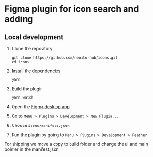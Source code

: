#  Figma plugin for icon search and adding

## Local development

1. Clone the repository

   ```shell
   git clone https://github.com/neoito-hub/icons.git
   cd icons
   ```

1. Install the dependencies

   ```shell
   yarn
   ```

1. Build the plugin

   ```
   yarn watch
   ```

1. Open the [Figma desktop app](https://www.figma.com/downloads/)

1. Go to `Menu > Plugins > Development > New Plugin...`

1. Choose `icons/manifest.json`

1. Run the plugin by going to `Menu > Plugins > Development > Feather`


For shipping we move a copy to build folder and change the ui and main pointer in the manifest.json